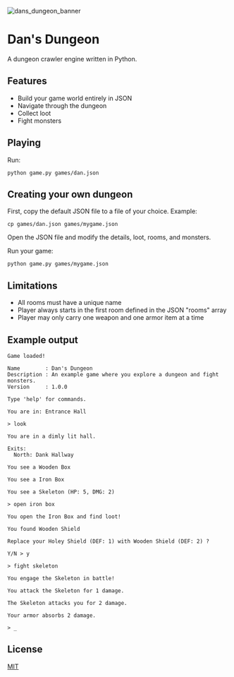 
![dans_dungeon_banner](https://github.com/user-attachments/assets/babaeb5e-9a46-48a8-b812-65f0caf5f456)

# Dan's Dungeon

A dungeon crawler engine written in Python.

## Features

* Build your game world entirely in JSON
* Navigate through the dungeon
* Collect loot
* Fight monsters

## Playing

Run:

`python game.py games/dan.json`

## Creating your own dungeon

First, copy the default JSON file to a file of your choice. Example:

`cp games/dan.json games/mygame.json`

Open the JSON file and modify the details, loot, rooms, and monsters.

Run your game:

`python game.py games/mygame.json`

## Limitations

* All rooms must have a unique name
* Player always starts in the first room defined in the JSON "rooms" array
* Player may only carry one weapon and one armor item at a time

## Example output

```
Game loaded!

Name        : Dan's Dungeon
Description : An example game where you explore a dungeon and fight monsters.
Version     : 1.0.0

Type 'help' for commands.

You are in: Entrance Hall

> look

You are in a dimly lit hall.

Exits:
  North: Dank Hallway

You see a Wooden Box

You see a Iron Box

You see a Skeleton (HP: 5, DMG: 2)

> open iron box

You open the Iron Box and find loot!

You found Wooden Shield

Replace your Holey Shield (DEF: 1) with Wooden Shield (DEF: 2) ?

Y/N > y

> fight skeleton

You engage the Skeleton in battle!

You attack the Skeleton for 1 damage.

The Skeleton attacks you for 2 damage.

Your armor absorbs 2 damage.

> _
```

## License

[MIT](https://mit-license.org)
